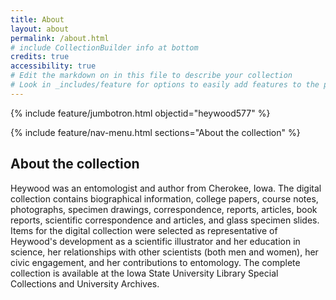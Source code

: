 ```yaml
---
title: About
layout: about
permalink: /about.html
# include CollectionBuilder info at bottom
credits: true
accessibility: true
# Edit the markdown on in this file to describe your collection
# Look in _includes/feature for options to easily add features to the page
---
```


{% include feature/jumbotron.html objectid="heywood577" %} 

{% include feature/nav-menu.html sections="About the collection" %}

## About the collection
Heywood was an entomologist and author from Cherokee, Iowa. The digital collection contains biographical information, college papers, course notes, photographs, specimen drawings, correspondence, reports, articles, book reports, scientific correspondence and articles, and glass specimen slides. Items for the digital collection were selected as representative of Heywood's development as a scientific illustrator and her education in science, her relationships with other scientists (both men and women), her civic engagement, and her contributions to entomology. The complete collection is available at the Iowa State University Library Special Collections and University Archives.